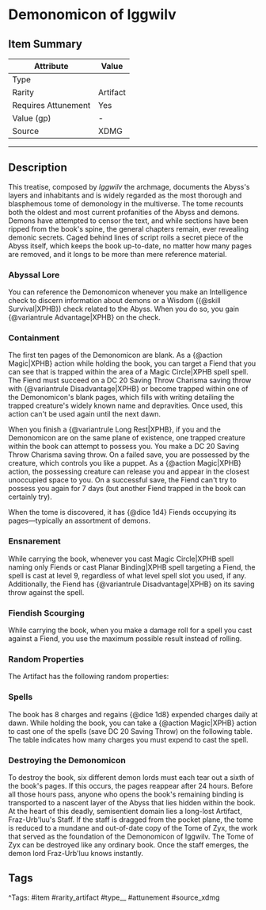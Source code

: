 # Demonomicon of Iggwilv

## Item Summary

| Attribute            | Value                        |
|----------------------|------------------------------|
| Type                 |   |
| Rarity               | Artifact             |
| Requires Attunement  | Yes                |
| Value (gp)           | -    |
| Source               | XDMG |

---

## Description

This treatise, composed by _Iggwilv_ the archmage, documents the Abyss's layers and inhabitants and is widely regarded as the most thorough and blasphemous tome of demonology in the multiverse. The tome recounts both the oldest and most current profanities of the Abyss and demons. Demons have attempted to censor the text, and while sections have been ripped from the book's spine, the general chapters remain, ever revealing demonic secrets. Caged behind lines of script roils a secret piece of the Abyss itself, which keeps the book up-to-date, no matter how many pages are removed, and it longs to be more than mere reference material.

### Abyssal Lore

You can reference the Demonomicon whenever you make an Intelligence check to discern information about demons or a Wisdom ({@skill Survival|XPHB}) check related to the Abyss. When you do so, you gain {@variantrule Advantage|XPHB} on the check.

### Containment

The first ten pages of the Demonomicon are blank. As a {@action Magic|XPHB} action while holding the book, you can target a Fiend that you can see that is trapped within the area of a Magic Circle|XPHB spell spell. The Fiend must succeed on a DC 20 Saving Throw Charisma saving throw with {@variantrule Disadvantage|XPHB} or become trapped within one of the Demonomicon's blank pages, which fills with writing detailing the trapped creature's widely known name and depravities. Once used, this action can't be used again until the next dawn.

When you finish a {@variantrule Long Rest|XPHB}, if you and the Demonomicon are on the same plane of existence, one trapped creature within the book can attempt to possess you. You make a DC 20 Saving Throw Charisma saving throw. On a failed save, you are possessed by the creature, which controls you like a puppet. As a {@action Magic|XPHB} action, the possessing creature can release you and appear in the closest unoccupied space to you. On a successful save, the Fiend can't try to possess you again for 7 days (but another Fiend trapped in the book can certainly try).

When the tome is discovered, it has {@dice 1d4} Fiends occupying its pages—typically an assortment of demons.

### Ensnarement

While carrying the book, whenever you cast Magic Circle|XPHB spell naming only Fiends or cast Planar Binding|XPHB spell targeting a Fiend, the spell is cast at level 9, regardless of what level spell slot you used, if any. Additionally, the Fiend has {@variantrule Disadvantage|XPHB} on its saving throw against the spell.

### Fiendish Scourging

While carrying the book, when you make a damage roll for a spell you cast against a Fiend, you use the maximum possible result instead of rolling.

### Random Properties

The Artifact has the following random properties:

### Spells

The book has 8 charges and regains {@dice 1d8} expended charges daily at dawn. While holding the book, you can take a {@action Magic|XPHB} action to cast one of the spells (save DC 20 Saving Throw) on the following table. The table indicates how many charges you must expend to cast the spell.

### Destroying the Demonomicon

To destroy the book, six different demon lords must each tear out a sixth of the book's pages. If this occurs, the pages reappear after 24 hours. Before all those hours pass, anyone who opens the book's remaining binding is transported to a nascent layer of the Abyss that lies hidden within the book. At the heart of this deadly, semisentient domain lies a long-lost Artifact, Fraz-Urb'luu's Staff. If the staff is dragged from the pocket plane, the tome is reduced to a mundane and out-of-date copy of the Tome of Zyx, the work that served as the foundation of the Demonomicon of Iggwilv. The Tome of Zyx can be destroyed like any ordinary book. Once the staff emerges, the demon lord Fraz-Urb'luu knows instantly.

## Tags

^Tags: #item #rarity_artifact #type__ #attunement #source_xdmg